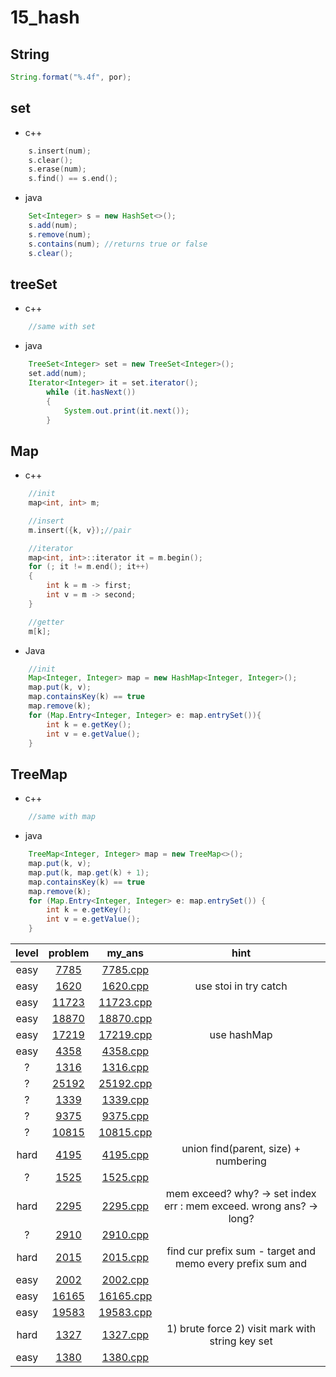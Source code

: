# 15_hash
## String
```java
String.format("%.4f", por);
```

## set 
* c++
```c++
	s.insert(num);
	s.clear();
	s.erase(num);
	s.find() == s.end();
``` 
* java 
```java
	Set<Integer> s = new HashSet<>();
	s.add(num);
	s.remove(num);
	s.contains(num); //returns true or false
	s.clear();
``` 

## treeSet
* c++
```c++
	//same with set
```
* java
```Java
	TreeSet<Integer> set = new TreeSet<Integer>();
	set.add(num);
	Iterator<Integer> it = set.iterator();
		while (it.hasNext())
		{
			System.out.print(it.next());
		}
```
## Map
* c++
```c++
	//init
	map<int, int> m;

	//insert
	m.insert({k, v});//pair

	//iterator
	map<int, int>::iterator it = m.begin();
	for (; it != m.end(); it++)
	{
		int k = m -> first;
		int v = m -> second;
	}

	//getter
	m[k];
```
* Java
```Java
	//init
	Map<Integer, Integer> map = new HashMap<Integer, Integer>();
	map.put(k, v);
	map.containsKey(k) == true
	map.remove(k);
	for (Map.Entry<Integer, Integer> e: map.entrySet()){
		int k = e.getKey();
		int v = e.getValue();
	}
```

## TreeMap
* c++
```c++
	//same with map
```

* java
```java
	TreeMap<Integer, Integer> map = new TreeMap<>();
	map.put(k, v);
	map.put(k, map.get(k) + 1);
	map.containsKey(k) == true
	map.remove(k);
	for (Map.Entry<Integer, Integer> e: map.entrySet()) {
		int k = e.getKey();
		int v = e.getValue();
	}

```

| level | problem | my_ans | hint |
| :--: | :--: | :--: | :--: |
| easy | [7785](https://www.acmicpc.net/problem/7785) | [7785.cpp](./7785/7785.cpp) |  |
| easy | [1620](https://www.acmicpc.net/problem/1620) | [1620.cpp](./1620/1620.cpp) | use stoi in try catch |
| easy | [11723](https://www.acmicpc.net/problem/11723) | [11723.cpp](./11723/11723.cpp) | |
| easy | [18870](https://www.acmicpc.net/problem/18870) | [18870.cpp](./18870/18870.cpp) |  |
| easy | [17219](https://www.acmicpc.net/problem/17219) | [17219.cpp](./17219/17219.cpp) | use hashMap |
| easy | [4358](https://www.acmicpc.net/problem/4358) | [4358.cpp](./4358/4358.cpp) |  |
| ? | [1316](https://www.acmicpc.net/problem/1316) | [1316.cpp](./1316/1316.cpp) |  |
| ? | [25192](https://www.acmicpc.net/problem/25192) | [25192.cpp](./25192/25192.cpp) |  |
| ? | [1339](https://www.acmicpc.net/problem/1339) | [1339.cpp](./1339/1339.cpp) |  |
| ? | [9375](https://www.acmicpc.net/problem/9375) | [9375.cpp](./9375/9375.cpp) |  |
| ? | [10815](https://www.acmicpc.net/problem/10815) | [10815.cpp](./10815/10815.cpp) |  |
| hard | [4195](https://www.acmicpc.net/problem/4195) | [4195.cpp](./4195/4195.cpp) | union find(parent, size) + numbering |
| ? | [1525](https://www.acmicpc.net/problem/1525) | [1525.cpp](./1525/1525.cpp) |  |
| hard | [2295](https://www.acmicpc.net/problem/2295) | [2295.cpp](./2295/2295.cpp) | mem exceed? why? -> set index err : mem exceed. wrong ans? -> long?  |
| ? | [2910](https://www.acmicpc.net/problem/2910) | [2910.cpp](./2910/2910.cpp) |  |
| hard | [2015](https://www.acmicpc.net/problem/2015) | [2015.cpp](./2015/2015.cpp) | find cur prefix sum - target and memo every prefix sum and |
| easy | [2002](https://www.acmicpc.net/problem/2002) | [2002.cpp](./2002/2002.cpp) |  |
| easy | [16165](https://www.acmicpc.net/problem/16165) | [16165.cpp](./16165/16165.cpp) |  |
| easy | [19583](https://www.acmicpc.net/problem/19583) | [19583.cpp](./19583/19583.cpp) |  |
| hard | [1327](https://www.acmicpc.net/problem/1327) | [1327.cpp](./1327/1327.cpp) | 1) brute force 2) visit mark with string key set |
| easy | [1380](https://www.acmicpc.net/problem/1380) | [1380.cpp](./1380/1380.cpp) |  |
